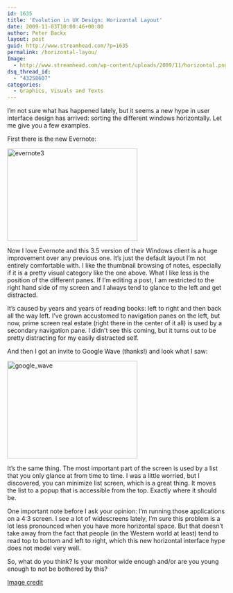 ```yaml
---
id: 1635
title: 'Evolution in UX Design: Horizontal Layout'
date: 2009-11-03T10:00:46+00:00
author: Peter Backx
layout: post
guid: http://www.streamhead.com/?p=1635
permalink: /horizontal-layou/
Image:
  - http://www.streamhead.com/wp-content/uploads/2009/11/horizontal.png
dsq_thread_id:
  - "43258607"
categories:
  - Graphics, Visuals and Texts
---
```

I&#8217;m not sure what has happened lately, but it seems a new hype in user interface design has arrived: sorting the different windows horizontally. Let me give you a few examples.

First there is the new Evernote:

[<img class="alignnone size-medium wp-image-1636" title="evernote3" src="http://www.streamhead.com/wp-content/uploads/2009/11/evernote3-300x213.png" alt="evernote3" width="300" height="213" srcset="http://www.streamhead.com/wp-content/uploads/2009/11/evernote3-300x213.png 300w, http://www.streamhead.com/wp-content/uploads/2009/11/evernote3.png 1024w" sizes="(max-width: 300px) 100vw, 300px" />](http://www.streamhead.com/wp-content/uploads/2009/11/evernote3.png)

Now I love Evernote and this 3.5 version of their Windows client is a huge improvement over any previous one. It&#8217;s just the default layout I&#8217;m not entirely comfortable with. I like the thumbnail browsing of notes, especially if it is a pretty visual category like the one above. What I like less is the position of the different panes. If I&#8217;m editing a post, I am restricted to the right hand side of my screen and I always tend to glance to the left and get distracted.

It&#8217;s caused by years and years of reading books: left to right and then back all the way left. I&#8217;ve grown accustomed to navigation panes on the left, but now, prime screen real estate (right there in the center of it all) is used by a secondary navigation pane. I didn&#8217;t see this coming, but it turns out to be pretty distracting for my easily distracted self.

And then I got an invite to Google Wave (thanks!) and look what I saw:

[<img class="alignnone size-medium wp-image-1637" title="google_wave" src="http://www.streamhead.com/wp-content/uploads/2009/11/google_wave-300x225.png" alt="google_wave" width="300" height="225" srcset="http://www.streamhead.com/wp-content/uploads/2009/11/google_wave-300x225.png 300w, http://www.streamhead.com/wp-content/uploads/2009/11/google_wave.png 1024w" sizes="(max-width: 300px) 100vw, 300px" />](http://www.streamhead.com/wp-content/uploads/2009/11/google_wave.png)

It&#8217;s the same thing. The most important part of the screen is used by a list that you only glance at from time to time. I was a little worried, but I discovered, you can minimize list screen, which is a great thing. It moves the list to a popup that is accessible from the top. Exactly where it should be.

One important note before I ask your opinion: I&#8217;m running those applications on a 4:3 screen. I see a lot of widescreens lately, I&#8217;m sure this problem is a lot less pronounced when you have more horizontal space. But that doesn&#8217;t take away from the fact that people (in the Western world at least) tend to read top to bottom and left to right, which this new horizontal interface hype does not model very well.

So, what do you think? Is your monitor wide enough and/or are you young enough to not be bothered by this?

<a title="Horizontal not vertical" href="http://www.flickr.com/photos/notsogoodphotography/2994678521/sizes/o/" target="_blank">Image credit</a>

<!-- AddThis Advanced Settings generic via filter on the_content -->

<!-- AddThis Share Buttons generic via filter on the_content -->